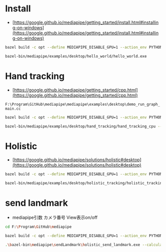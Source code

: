 # Install
- [https://google.github.io/mediapipe/getting_started/install.html#installing-on-windows](https://google.github.io/mediapipe/getting_started/install.html#installing-on-windows)

```bash
bazel build -c opt --define MEDIAPIPE_DISABLE_GPU=1 --action_env PYTHON_BIN_PATH="C:/Python39/python.exe" mediapipe/examples/desktop/hello_world

bazel-bin/mediapipe/examples/desktop/hello_world/hello_world.exe
```

# Hand tracking
- [https://google.github.io/mediapipe/getting_started/cpp.html](https://google.github.io/mediapipe/getting_started/cpp.html)

`F:\Program\GitHub\mediapipe\mediapipe\examples\desktop\demo_run_graph_main.cc`

```bash
bazel build -c opt --define MEDIAPIPE_DISABLE_GPU=1 --action_env PYTHON_BIN_PATH="C:/Python39/python.exe"  mediapipe/examples/desktop/hand_tracking:hand_tracking_cpu

bazel-bin/mediapipe/examples/desktop/hand_tracking/hand_tracking_cpu --calculator_graph_config_file=mediapipe/graphs/hand_tracking/hand_tracking_desktop_live.pbtxt

```
# Holistic
- [https://google.github.io/mediapipe/solutions/holistic#desktop](https://google.github.io/mediapipe/solutions/holistic#desktop)

```bash
bazel build -c opt --define MEDIAPIPE_DISABLE_GPU=1 --action_env PYTHON_BIN_PATH="C:/Python39/python.exe"  mediapipe/examples/desktop/holistic_tracking:holistic_tracking_cpu

bazel-bin/mediapipe/examples/desktop/holistic_tracking/holistic_tracking_cpu.exe --calculator_graph_config_file=mediapipe/graphs/holistic_tracking/holistic_tracking_cpu.pbtxt

```

# send landmark
- mediapipe引数 カメラ番号 View表示on/off 
```bash
cd F:\Program\GitHub\mediapipe

bazel build -c opt --define MEDIAPIPE_DISABLE_GPU=1 --action_env PYTHON_BIN_PATH="C:/Python39/python.exe"  mediapipe/sendLandmark:holistic_send_landmark

.\bazel-bin\mediapipe\sendLandmark\holistic_send_landmark.exe --calculator_graph_config_file=mediapipe/sendLandmark/holistic_landmark.pbtxt 2 0
```